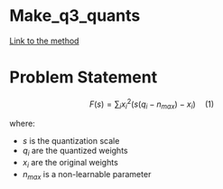 # Make_q3_quants
[Link to the method](https://github.com/ggerganov/llama.cpp/blob/30f80ca0bcee58669ada7a94244eeccc8c4807cc/ggml/src/ggml-quants.c#L1708)

# Problem Statement

$$
F(s) = \sum_i x_i^2 (s (q_i - n_{max}) - x_i) \quad (1)
$$

where:
- $s$ is the quantization scale
- $q_i$ are the quantized weights
- $x_i$ are the original weights
- $n_{max}$ is a non-learnable parameter